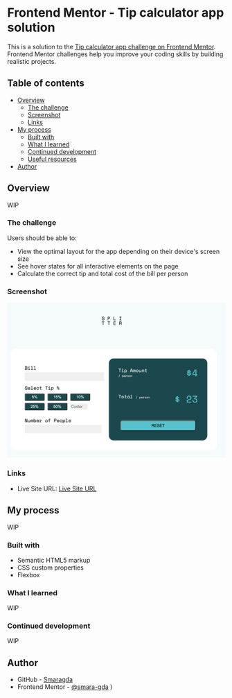 # Frontend Mentor - Tip calculator app solution

This is a solution to the
[Tip calculator app challenge on Frontend Mentor](https://www.frontendmentor.io/challenges/tip-calculator-app-ugJNGbJUX).
Frontend Mentor challenges help you improve your coding skills by building
realistic projects.

## Table of contents

- [Overview](#overview)
  - [The challenge](#the-challenge)
  - [Screenshot](#screenshot)
  - [Links](#links)
- [My process](#my-process)
  - [Built with](#built-with)
  - [What I learned](#what-i-learned)
  - [Continued development](#continued-development)
  - [Useful resources](#useful-resources)
- [Author](#author)

## Overview

WIP

### The challenge

Users should be able to:

- View the optimal layout for the app depending on their device's screen size
- See hover states for all interactive elements on the page
- Calculate the correct tip and total cost of the bill per person

### Screenshot

![Screenshot](./images/Screenshot.png)

### Links

<!-- - Solution URL: [Add solution URL here](https://your-solution-url.com) -->

- Live Site URL: [Live Site URL](https://tip-calculator-sma.netlify.app/)

## My process

WIP

### Built with

- Semantic HTML5 markup
- CSS custom properties
- Flexbox

### What I learned

WIP

### Continued development

WIP

## Author

- GitHub - [Smaragda](https://github.com/smara-gda)
- Frontend Mentor -
  [@smara-gda](https://www.frontendmentor.io/profile/smara-gda) )
